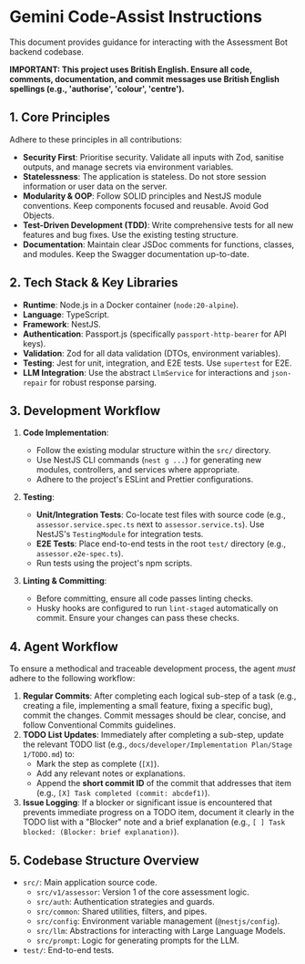 # Gemini Code-Assist Instructions

This document provides guidance for interacting with the Assessment Bot backend codebase.

**IMPORTANT: This project uses British English. Ensure all code, comments, documentation, and commit messages use British English spellings (e.g., 'authorise', 'colour', 'centre').**

## 1. Core Principles

Adhere to these principles in all contributions:

*   **Security First**: Prioritise security. Validate all inputs with Zod, sanitise outputs, and manage secrets via environment variables.
*   **Statelessness**: The application is stateless. Do not store session information or user data on the server.
*   **Modularity & OOP**: Follow SOLID principles and NestJS module conventions. Keep components focused and reusable. Avoid God Objects.
*   **Test-Driven Development (TDD)**: Write comprehensive tests for all new features and bug fixes. Use the existing testing structure.
*   **Documentation**: Maintain clear JSDoc comments for functions, classes, and modules. Keep the Swagger documentation up-to-date.

## 2. Tech Stack & Key Libraries

*   **Runtime**: Node.js in a Docker container (`node:20-alpine`).
*   **Language**: TypeScript.
*   **Framework**: NestJS.
*   **Authentication**: Passport.js (specifically `passport-http-bearer` for API keys).
*   **Validation**: Zod for all data validation (DTOs, environment variables).
*   **Testing**: Jest for unit, integration, and E2E tests. Use `supertest` for E2E.
*   **LLM Integration**: Use the abstract `LlmService` for interactions and `json-repair` for robust response parsing.

## 3. Development Workflow

1.  **Code Implementation**:
    *   Follow the existing modular structure within the `src/` directory.
    *   Use NestJS CLI commands (`nest g ...`) for generating new modules, controllers, and services where appropriate.
    *   Adhere to the project's ESLint and Prettier configurations.

2.  **Testing**:
    *   **Unit/Integration Tests**: Co-locate test files with source code (e.g., `assessor.service.spec.ts` next to `assessor.service.ts`). Use NestJS's `TestingModule` for integration tests.
    *   **E2E Tests**: Place end-to-end tests in the root `test/` directory (e.g., `assessor.e2e-spec.ts`).
    *   Run tests using the project's npm scripts.

3.  **Linting & Committing**:
    *   Before committing, ensure all code passes linting checks.
    *   Husky hooks are configured to run `lint-staged` automatically on commit. Ensure your changes can pass these checks.

## 4. Agent Workflow

To ensure a methodical and traceable development process, the agent *must* adhere to the following workflow:

1.  **Regular Commits**: After completing each logical sub-step of a task (e.g., creating a file, implementing a small feature, fixing a specific bug), commit the changes. Commit messages should be clear, concise, and follow Conventional Commits guidelines.
2.  **TODO List Updates**: Immediately after completing a sub-step, update the relevant TODO list (e.g., `docs/developer/Implementation Plan/Stage 1/TODO.md`) to:
    *   Mark the step as complete (`[X]`).
    *   Add any relevant notes or explanations.
    *   Append the **short commit ID** of the commit that addresses that item (e.g., `[X] Task completed (commit: abcdef1)`).
3.  **Issue Logging**: If a blocker or significant issue is encountered that prevents immediate progress on a TODO item, document it clearly in the TODO list with a "Blocker" note and a brief explanation (e.g., `[ ] Task blocked: (Blocker: brief explanation)`).

## 5. Codebase Structure Overview

*   `src/`: Main application source code.
    *   `src/v1/assessor`: Version 1 of the core assessment logic.
    *   `src/auth`: Authentication strategies and guards.
    *   `src/common`: Shared utilities, filters, and pipes.
    *   `src/config`: Environment variable management (`@nestjs/config`).
    *   `src/llm`: Abstractions for interacting with Large Language Models.
    *   `src/prompt`: Logic for generating prompts for the LLM.
*   `test/`: End-to-end tests.